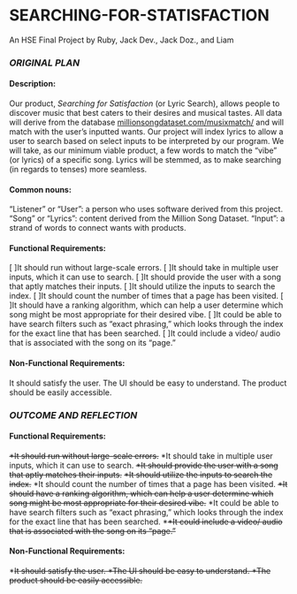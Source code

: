 # SEARCHING-FOR-STATISFACTION
An HSE Final Project by Ruby, Jack Dev., Jack Doz., and Liam

### **_ORIGINAL PLAN_**

#### **Description:**

Our product, _Searching for Satisfaction_ (or Lyric Search), allows people to discover music that best caters to their desires and musical tastes. All data will derive from the database [millionsongdataset.com/musixmatch/](url) and will match with the user’s inputted wants. Our project will index lyrics to allow a user to search based on select inputs to be interpreted by our program. We will take, as our minimum viable product, a few words to match the “vibe” (or lyrics) of a specific song. Lyrics will be stemmed, as to make searching (in regards to tenses) more seamless. 


#### **Common nouns:**

“Listener” or “User”: a person who uses software derived from this project. 
“Song” or “Lyrics”: content derived from the Million Song Dataset. 
“Input”: a strand of words to connect wants with products.


#### **Functional Requirements:**
[ ]It should run without large-scale errors. 
[ ]It should take in multiple user inputs, which it can use to search. 
[ ]It should provide the user with a song that aptly matches their inputs. 
[ ]It should utilize the inputs to search the index. 
[ ]It should count the number of times that a page has been visited. 
[ ]It should have a ranking algorithm, which can help a user determine which song might be most appropriate for their desired vibe. 
[ ]It could be able to have search filters such as “exact phrasing,” which looks through the index for the exact line that has been searched. 
[ ]It could include a video/ audio that is associated with the song on its “page.”

#### **Non-Functional Requirements:**

It should satisfy the user. 
The UI should be easy to understand. 
The product should be easily accessible. 


### **_OUTCOME AND REFLECTION_**

#### **Functional Requirements:**

~~*It should run without large-scale errors.~~
*It should take in multiple user inputs, which it can use to search. 
~~*It should provide the user with a song that aptly matches their inputs.~~
~~*It should utilize the inputs to search the index.~~
*It should count the number of times that a page has been visited. 
~~*It should have a ranking algorithm, which can help a user determine which song might be most appropriate for their desired vibe.~~ 
*It could be able to have search filters such as “exact phrasing,” which looks through the index for the exact line that has been searched. 
*~~*It could include a video/ audio that is associated with the song on its “page.”~~

#### **Non-Functional Requirements:**

*~~It should satisfy the user. 
*The UI should be easy to understand. 
*The product should be easily accessible.~~

